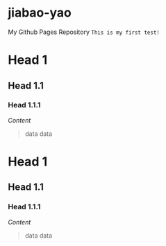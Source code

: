 # jiabao-yao
My Github Pages Repository
`This is my first test!`

# Head 1
## Head 1.1
### Head 1.1.1
*Content*
>data
>data

# Head 1
## Head 1.1
### Head 1.1.1
*Content*
>data
>data

